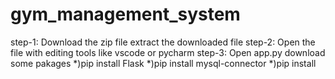 # gym_management_system
step-1: Download the zip file extract the downloaded file
step-2: Open the file with editing tools like vscode or pycharm
step-3: Open app.py download some pakages 
            *)pip install Flask
            *)pip install mysql-connector
            *)pip install 
          
